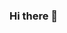 ### Hi there 👋

<!--
**JG-OLIVEIRA/JG-OLIVEIRA** is a ✨ _special_ ✨ repository because its `README.md` (this file) appears on your GitHub profile.

<img src="https://media.giphy.com/media/1KrM2hhDN3dgk/giphy.gif" min-width="400px" max-width="400px" width="400px" align="right">

<p align="left">
  Meu nome é Jorge. Eu estou estudando para me tornar desenvolvedor Full-Stack, apesar de ter minha parte generalista, sou bastante curioso e procuro aprendizados. Estou disponível para ter uma conversa descontraída ou assuntos relacionado a trabalhos. Caso você precise, pode entrar em contato comigo.
</p>

<p align="left">
  💬 Habilidades:
  <strong>Linguagens<strong>
    <img src="https://img.shields.io/badge/Python-3776AB?style=for-the-badge&logo=python&logoColor=white">
    <img src="https://img.shields.io/badge/HTML5-E34F26?style=for-the-badge&logo=html5&logoColor=white">
    <img src="https://img.shields.io/badge/CSS3-1572B6?style=for-the-badge&logo=css3&logoColor=white">
    <img src="https://img.shields.io/badge/JavaScript-F7DF1E?style=for-the-badge&logo=javascript&logoColor=black">
    <img src="https://img.shields.io/badge/C-00599C?style=for-the-badge&logo=c&logoColor=white">
</p>

<p align="left">
  💬 Aprendendo: <strong>...</strong>
</p>

<p align="left">
  💬 Interesse em aprender: <strong>...</strong>
</p>

<p align="left">
    Neque porro quisquam est qui dolorem ipsum quia dolor sit amet, consectetur, adipisci velit:⤵️
</p>

<p align="left">
  <a href="https://www.instagram.com/" alt="Instagram">
  <img src="https://img.shields.io/badge/-Instagram-DF0174?style=for-the-badge&logo=instagram&logoColor=white&link=https://www.instagram.com/"/></a>
  
  <a href="https://www.linkedin.com/" alt="Linkedin">
  <img src="https://img.shields.io/badge/-Linkedin-0e76a8?style=for-the-badge&logo=Linkedin&logoColor=white&link=https://www.linkedin.com/"/></a>
</p> 
